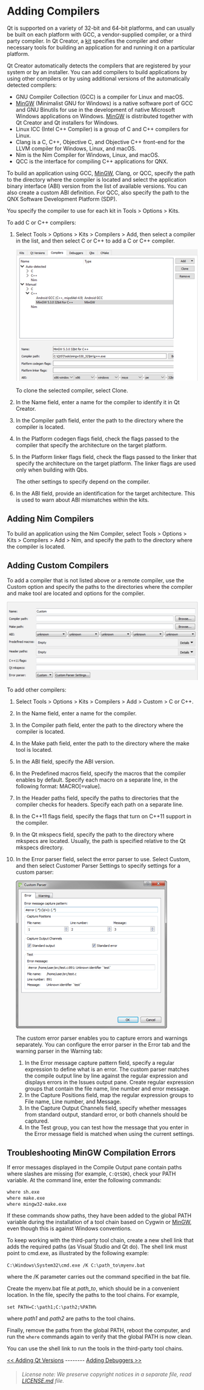 Adding Compilers
================

Qt is supported on a variety of 32-bit and 64-bit platforms, and can usually be built on each platform with GCC, a vendor-supplied compiler, or a third party compiler. In Qt Creator, a [kit](https://doc.qt.io/qtcreator/creator-glossary.html#glossary-buildandrun-kit) specifies the compiler and other necessary tools for building an application for and running it on a particular platform.

Qt Creator automatically detects the compilers that are registered by your system or by an installer. You can add compilers to build applications by using other compilers or by using additional versions of the automatically detected compilers:

-   GNU Compiler Collection (GCC) is a compiler for Linux and macOS.
-   [MinGW](https://mingw-w64.org/) (Minimalist GNU for Windows) is a native software port of GCC and GNU Binutils for use in the development of native Microsoft Windows applications on Windows. [MinGW](https://mingw-w64.org/) is distributed together with Qt Creator and Qt installers for Windows.
-   Linux ICC (Intel C++ Compiler) is a group of C and C++ compilers for Linux.
-   Clang is a C, C++, Objective C, and Objective C++ front-end for the LLVM compiler for Windows, Linux, and macOS.
-   Nim is the Nim Compiler for Windows, Linux, and macOS.
-   QCC is the interface for compiling C++ applications for QNX.

To build an application using GCC, [MinGW](https://mingw-w64.org/), Clang, or QCC, specify the path to the directory where the compiler is located and select the application binary interface (ABI) version from the list of available versions. You can also create a custom ABI definition. For QCC, also specify the path to the QNX Software Development Platform (SDP).

You specify the compiler to use for each kit in Tools > Options > Kits.

To add C or C++ compilers:

1.  Select Tools > Options > Kits > Compilers > Add, then select a compiler in the list, and then select C or C++ to add a C or C++ compiler.

    ![](images/toolchains.png)

    To clone the selected compiler, select Clone.

2.  In the Name field, enter a name for the compiler to identify it in Qt Creator.
3.  In the Compiler path field, enter the path to the directory where the compiler is located.
4.  In the Platform codegen flags field, check the flags passed to the compiler that specify the architecture on the target platform.
5.  In the Platform linker flags field, check the flags passed to the linker that specify the architecture on the target platform. The linker flags are used only when building with Qbs.

    The other settings to specify depend on the compiler.

6.  In the ABI field, provide an identification for the target architecture. This is used to warn about ABI mismatches within the kits.

Adding Nim Compilers
-------------------------------------------------

To build an application using the Nim Compiler, select Tools > Options > Kits > Compilers > Add > Nim, and specify the path to the directory where the compiler is located.

Adding Custom Compilers
-------------------------------------------------

To add a compiler that is not listed above or a remote compiler, use the Custom option and specify the paths to the directories where the compiler and make tool are located and options for the compiler.

![](images/compilers-custom.png)

To add other compilers:

1.  Select Tools > Options > Kits > Compilers > Add > Custom > C or C++.
2.  In the Name field, enter a name for the compiler.
3.  In the Compiler path field, enter the path to the directory where the compiler is located.
4.  In the Make path field, enter the path to the directory where the make tool is located.
5.  In the ABI field, specify the ABI version.
6.  In the Predefined macros field, specify the macros that the compiler enables by default. Specify each macro on a separate line, in the following format: MACRO[=value].
7.  In the Header paths field, specify the paths to directories that the compiler checks for headers. Specify each path on a separate line.
8.  In the C++11 flags field, specify the flags that turn on C++11 support in the compiler.
9.  In the Qt mkspecs field, specify the path to the directory where mkspecs are located. Usually, the path is specified relative to the Qt mkspecs directory.
10. In the Error parser field, select the error parser to use. Select Custom, and then select Customer Parser Settings to specify settings for a custom parser:

    ![](images/custom-parser.png)

    The custom error parser enables you to capture errors and warnings separately. You can configure the error parser in the Error tab and the warning parser in the Warning tab:

    1.  In the Error message capture pattern field, specify a regular expression to define what is an error. The custom parser matches the compile output line by line against the regular expression and displays errors in the Issues output pane. Create regular expression groups that contain the file name, line number and error message.
    2.  In the Capture Positions field, map the regular expression groups to File name, Line number, and Message.
    3.  In the Capture Output Channels field, specify whether messages from standard output, standard error, or both channels should be captured.
    4.  In the Test group, you can test how the message that you enter in the Error message field is matched when using the current settings.

Troubleshooting MinGW Compilation Errors
-------------------------------------------------

If error messages displayed in the Compile Output pane contain paths where slashes are missing (for example, `C:QtSDK`), check your PATH variable. At the command line, enter the following commands:
```
where sh.exe
where make.exe
where mingw32-make.exe
```
If these commands show paths, they have been added to the global PATH variable during the installation of a tool chain based on Cygwin or [MinGW](https://mingw-w64.org/), even though this is against Windows conventions.

To keep working with the third-party tool chain, create a new shell link that adds the required paths (as Visual Studio and Qt do). The shell link must point to cmd.exe, as illustrated by the following example:

`C:\Windows\System32\cmd.exe /K C:\path_to\myenv.bat`

where the /K parameter carries out the command specified in the bat file.

Create the myenv.bat file at *path_to*, which should be in a convenient location. In the file, specify the paths to the tool chains. For example,

`set PATH=C:\path1;C:\path2;%PATH%`

where *path1* and *path2* are paths to the tool chains.

Finally, remove the paths from the global PATH, reboot the computer, and run the `where` commands again to verify that the global PATH is now clean.

You can use the shell link to run the tools in the third-party tool chains.

[<< Adding Qt Versions](project-qmake.md) -------- [Adding Debuggers >>](debuggers.md)


> ###### License note: We preserve copyright notices in a separate file, read [LICENSE.md](./LICENSE.md) file.
